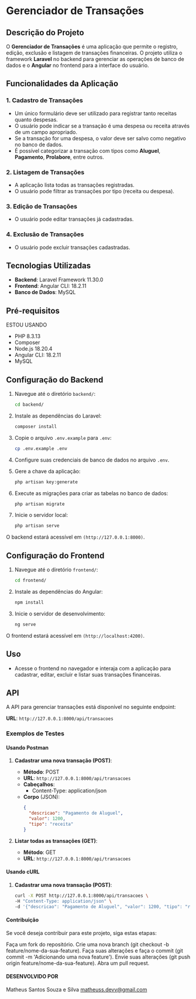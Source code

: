 # Gerenciador de Transações

## Descrição do Projeto

O **Gerenciador de Transações** é uma aplicação que permite o registro, edição, exclusão e listagem de transações financeiras. O projeto utiliza o framework **Laravel** no backend para gerenciar as operações de banco de dados e o **Angular** no frontend para a interface do usuário.

## Funcionalidades da Aplicação

### 1. Cadastro de Transações
- Um único formulário deve ser utilizado para registrar tanto receitas quanto despesas.
- O usuário pode indicar se a transação é uma despesa ou receita através de um campo apropriado.
- Se a transação for uma despesa, o valor deve ser salvo como negativo no banco de dados.
- É possível categorizar a transação com tipos como **Aluguel**, **Pagamento**, **Prolabore**, entre outros.

### 2. Listagem de Transações
- A aplicação lista todas as transações registradas.
- O usuário pode filtrar as transações por tipo (receita ou despesa).

### 3. Edição de Transações
- O usuário pode editar transações já cadastradas.

### 4. Exclusão de Transações
- O usuário pode excluir transações cadastradas.

## Tecnologias Utilizadas

- **Backend**: Laravel Framework 11.30.0
- **Frontend**: Angular CLI: 18.2.11 
- **Banco de Dados**: MySQL 

## Pré-requisitos

ESTOU USANDO 

- PHP 8.3.13
- Composer
- Node.js 18.20.4
- Angular CLI: 18.2.11
- MySQL 

## Configuração do Backend

1. Navegue até o diretório `backend/`:

    ```bash
    cd backend/
    ```

2. Instale as dependências do Laravel:

    ```bash
    composer install
    ```

3. Copie o arquivo `.env.example` para `.env`:

    ```bash
    cp .env.example .env
    ```

4. Configure suas credenciais de banco de dados no arquivo `.env`.

5. Gere a chave da aplicação:

    ```bash
    php artisan key:generate
    ```

6. Execute as migrações para criar as tabelas no banco de dados:

    ```bash
    php artisan migrate
    ```

7. Inicie o servidor local:

    ```bash
    php artisan serve
    ```

O backend estará acessível em `(http://127.0.0.1:8000)`.

## Configuração do Frontend

1. Navegue até o diretório `frontend/`:

    ```bash
    cd frontend/
    ```

2. Instale as dependências do Angular:

    ```bash
    npm install
    ```

3. Inicie o servidor de desenvolvimento:

    ```bash
    ng serve
    ```

O frontend estará acessível em `(http://localhost:4200)`.

## Uso

- Acesse o frontend no navegador e interaja com a aplicação para cadastrar, editar, excluir e listar suas transações financeiras.

## API

A API para gerenciar transações está disponível no seguinte endpoint:

**URL**: `http://127.0.0.1:8000/api/transacoes`

### Exemplos de Testes

#### Usando Postman

1. **Cadastrar uma nova transação (POST)**:
   - **Método**: POST
   - **URL**: `http://127.0.0.1:8000/api/transacoes`
   - **Cabeçalhos**:
     - Content-Type: application/json
   - **Corpo** (JSON):
     ```json
     {
       "descricao": "Pagamento de Aluguel",
       "valor": 1200,
       "tipo": "receita"
     }
     ```

2. **Listar todas as transações (GET)**:
   - **Método**: GET
   - **URL**: `http://127.0.0.1:8000/api/transacoes`

#### Usando cURL

1. **Cadastrar uma nova transação (POST)**:
   ```bash
   curl -X POST http://127.0.0.1:8000/api/transacoes \
   -H "Content-Type: application/json" \
   -d '{"descricao": "Pagamento de Aluguel", "valor": 1200, "tipo": "receita"}'

#### Contribuição

Se você deseja contribuir para este projeto, siga estas etapas:

Faça um fork do repositório.
Crie uma nova branch (git checkout -b feature/nome-da-sua-feature).
Faça suas alterações e faça o commit (git commit -m 'Adicionando uma nova feature').
Envie suas alterações (git push origin feature/nome-da-sua-feature).
Abra um pull request.

#### DESENVOLVIDO POR

Matheus Santos Souza e Silva
matheuss.devv@gmail.com

